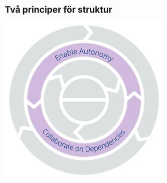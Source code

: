 # Två principer för struktur


![Två principer för struktur: Främja autonomi – Samarbeta om beroenden](img/csf/csf-light-structure.png)
